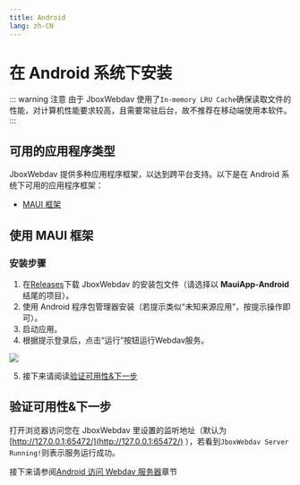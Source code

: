```yaml
---
title: Android
lang: zh-CN
---
```


# 在 Android 系统下安装

::: warning 注意
由于 JboxWebdav 使用了`In-memory LRU Cache`确保读取文件的性能，对计算机性能要求较高，且需要常驻后台，故不推荐在移动端使用本软件。
:::

## 可用的应用程序类型
JboxWebdav 提供多种应用程序框架，以达到跨平台支持。以下是在 Android 系统下可用的应用程序框架：

- [MAUI 框架](#使用-maui-框架)

## 使用 MAUI 框架
### 安装步骤
1. 在[Releases](https://github.com/1357310795/JboxWebdav/releases)下载 JboxWebdav 的安装包文件（请选择以 **MauiApp-Android** 结尾的项目）。
2. 使用 Android 程序包管理器安装（若提示类似“未知来源应用”，按提示操作即可）。
3. 启动应用。
4. 根据提示登录后，点击“运行”按钮运行Webdav服务。

![](https://s2.loli.net/2022/08/01/6qBoDxbUcNAaur1.jpg)

5. 接下来请阅读[验证可用性&下一步](#验证可用性-下一步)

## 验证可用性&下一步
打开浏览器访问您在 JboxWebdav 里设置的监听地址（默认为 [http://127.0.0.1:65472/](http://127.0.0.1:65472/) ），若看到`JboxWebdav Server Running!`则表示服务运行成功。

接下来请参阅[Android 访问 Webdav 服务器](../setup/Mount-Android.md)章节
